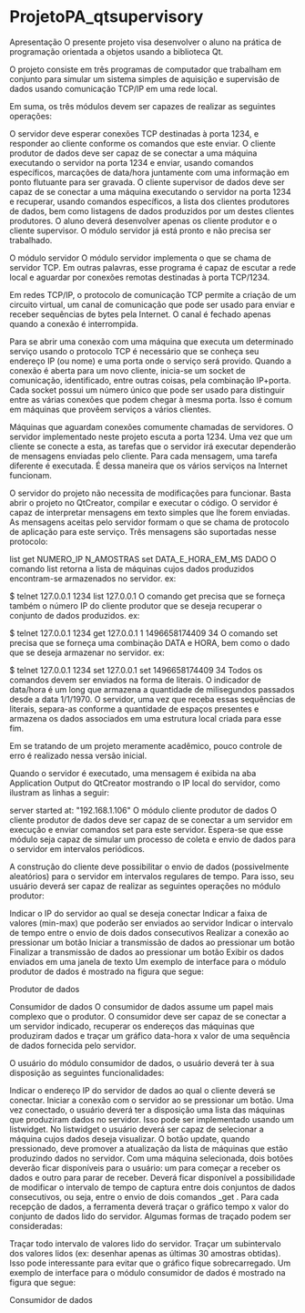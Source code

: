 # ProjetoPA_qtsupervisory
Apresentação
O presente projeto visa desenvolver o aluno na prática de programação orientada a objetos usando a biblioteca Qt.

O projeto consiste em três programas de computador que trabalham em conjunto para simular um sistema simples de aquisição e supervisão de dados usando comunicação TCP/IP em uma rede local.

Em suma, os três módulos devem ser capazes de realizar as seguintes operações:

O servidor deve esperar conexões TCP destinadas à porta 1234, e responder ao cliente conforme os comandos que este enviar.
O cliente produtor de dados deve ser capaz de se conectar a uma máquina executando o servidor na porta 1234 e enviar, usando comandos específicos, marcações de data/hora juntamente com uma informação em ponto flutuante para ser gravada.
O cliente supervisor de dados deve ser capaz de se conectar a uma máquina executando o servidor na porta 1234 e recuperar, usando comandos específicos, a lista dos clientes produtores de dados, bem como listagens de dados produzidos por um destes clientes produtores.
O aluno deverá desenvolver apenas os cliente produtor e o cliente supervisor. O módulo servidor já está pronto e não precisa ser trabalhado.

O módulo servidor
O módulo servidor implementa o que se chama de servidor TCP. Em outras palavras, esse programa é capaz de escutar a rede local e aguardar por conexões remotas destinadas à porta TCP/1234.

Em redes TCP/IP, o protocolo de comunicação TCP permite a criação de um circuito virtual, um canal de comunicação que pode ser usado para enviar e receber sequências de bytes pela Internet. O canal é fechado apenas quando a conexão é interrompida.

Para se abrir uma conexão com uma máquina que executa um determinado serviço usando o protocolo TCP é necessário que se conheça seu endereço IP (ou nome) e uma porta onde o serviço será provido. Quando a conexão é aberta para um novo cliente, inicia-se um socket de comunicação, identificado, entre outras coisas, pela combinação IP+porta. Cada socket possui um número único que pode ser usado para distinguir entre as várias conexões que podem chegar à mesma porta. Isso é comum em máquinas que provêem serviços a vários clientes.

Máquinas que aguardam conexões comumente chamadas de servidores. O servidor implementado neste projeto escuta a porta 1234. Uma vez que um cliente se conecte a esta, as tarefas que o servidor irá executar dependerão de mensagens enviadas pelo cliente. Para cada mensagem, uma tarefa diferente é executada. É dessa maneira que os vários serviços na Internet funcionam.

O servidor do projeto não necessita de modificações para funcionar. Basta abrir o projeto no QtCreator, compilar e executar o código. O servidor é capaz de interpretar mensagens em texto simples que lhe forem enviadas. As mensagens aceitas pelo servidor formam o que se chama de protocolo de aplicação para este serviço. Três mensagens são suportadas nesse protocolo:

list
get NUMERO_IP N_AMOSTRAS
set DATA_E_HORA_EM_MS DADO
O comando list retorna a lista de máquinas cujos dados produzidos encontram-se armazenados no servidor. ex:

$ telnet 127.0.0.1 1234
list
127.0.0.1
O comando get precisa que se forneça também o número IP do cliente produtor que se deseja recuperar o conjunto de dados produzidos. ex:

$ telnet 127.0.0.1 1234
get 127.0.0.1 1
1496658174409 34
O comando set precisa que se forneça uma combinação DATA e HORA, bem como o dado que se deseja armazenar no servidor. ex:

$ telnet 127.0.0.1 1234
set 127.0.0.1
set 1496658174409 34
Todos os comandos devem ser enviados na forma de literais. O indicador de data/hora é um long que armazena a quantidade de milisegundos passados desde a data 1/1/1970. O servidor, uma vez que receba essas sequências de literais, separa-as conforme a quantidade de espaços presentes e armazena os dados associados em uma estrutura local criada para esse fim.

Em se tratando de um projeto meramente acadêmico, pouco controle de erro é realizado nessa versão inicial.

Quando o servidor é executado, uma mensagem é exibida na aba Application Output do QtCreator mostrando o IP local do servidor, como ilustram as linhas a seguir:

server started at:
"192.168.1.106"
O módulo cliente produtor de dados
O cliente produtor de dados deve ser capaz de se conectar a um servidor em execução e enviar comandos set para este servidor. Espera-se que esse módulo seja capaz de simular um processo de coleta e envio de dados para o servidor em intervalos periódicos.

A construção do cliente deve possibilitar o envio de dados (possivelmente aleatórios) para o servidor em intervalos regulares de tempo. Para isso, seu usuário deverá ser capaz de realizar as seguintes operações no módulo produtor:

Indicar o IP do servidor ao qual se deseja conectar
Indicar a faixa de valores (min-max) que poderão ser enviados ao servidor
Indicar o intervalo de tempo entre o envio de dois dados consecutivos
Realizar a conexão ao pressionar um botão
Iniciar a transmissão de dados ao pressionar um botão
Finalizar a transmissão de dados ao pressionar um botão
Exibir os dados enviados em uma janela de texto
Um exemplo de interface para o módulo produtor de dados é mostrado na figura que segue:

Produtor de dados

Consumidor de dados
O consumidor de dados assume um papel mais complexo que o produtor. O consumidor deve ser capaz de se conectar a um servidor indicado, recuperar os endereços das máquinas que produziram dados e traçar um gráfico data-hora x valor de uma sequência de dados fornecida pelo servidor.

O usuário do módulo consumidor de dados, o usuário deverá ter à sua disposição as seguintes funcionalidades:

Indicar o endereço IP do servidor de dados ao qual o cliente deverá se conectar.
Iniciar a conexão com o servidor ao se pressionar um botão.
Uma vez conectado, o usuário deverá ter a disposição uma lista das máquinas que produziram dados no servidor. Isso pode ser implementado usando um listwidget.
No listwidget o usuário deverá ser capaz de selecionar a máquina cujos dados deseja visualizar.
O botão update, quando pressionado, deve promover a atualização da lista de máquinas que estão produzindo dados no servidor.
Com uma máquina selecionada, dois botões deverão ficar disponíveis para o usuário: um para começar a receber os dados e outro para parar de receber.
Deverá ficar disponível a possibilidade de modificar o intervalo de tempo de captura entre dois conjuntos de dados consecutivos, ou seja, entre o envio de dois comandos _get .
Para cada recepção de dados, a ferramenta deverá traçar o gráfico tempo x valor do conjunto de dados lido do servidor. Algumas formas de traçado podem ser consideradas:

Traçar todo intervalo de valores lido do servidor.
Traçar um subintervalo dos valores lidos (ex: desenhar apenas as últimas 30 amostras obtidas). Isso pode interessante para evitar que o gráfico fique sobrecarregado.
Um exemplo de interface para o módulo consumidor de dados é mostrado na figura que segue:

Consumidor de dados
